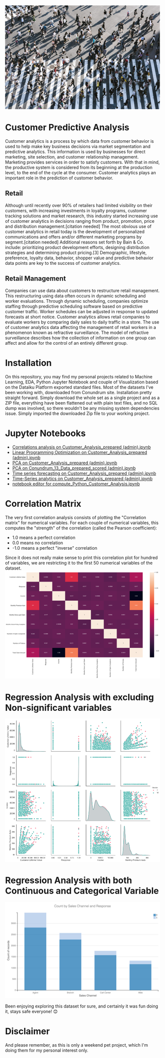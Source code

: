 ![unsplash.jpg](/images/unsplash.jpg)

# Customer Predictive Analysis
Customer analytics is a process by which data from customer behavior is used to help make key business decisions via market segmentation and predictive analytics. This information is used by businesses for direct marketing, site selection, and customer relationship management. Marketing provides services in order to satisfy customers. With that in mind, the productive system is considered from its beginning at the production level, to the end of the cycle at the consumer. Customer analytics plays an important role in the prediction of customer behavior.

## Retail
Although until recently over 90% of retailers had limited visibility on their customers, with increasing investments in loyalty programs, customer tracking solutions and market research, this industry started increasing use of customer analytics in decisions ranging from product, promotion, price and distribution management.[citation needed] The most obvious use of customer analytics in retail today is the development of personalized communications and offers and/or different marketing programs by segment.[citation needed] Additional reasons set forth by Bain & Co. include: prioritizing product development efforts, designing distribution strategies and determining product pricing.[3] Demographic, lifestyle, preference, loyalty data, behavior, shopper value and predictive behavior data points are key to the success of customer analytics.

## Retail Management
Companies can use data about customers to restructure retail management. This restructuring using data often occurs in dynamic scheduling and worker evaluations. Through dynamic scheduling, companies optimize staffing through predictive scheduling software based on predictive customer traffic.  Worker schedules can be adjusted in response to updated forecasts at short notice. Customer analytics allows retail companies to evaluate workers by comparing daily sales to daily traffic in a store.  The use of customer analytics data affecting the management of retail workers in a phenomenon known as refractive surveillance. The model of refractive surveillance describes how the collection of information on one group can affect and allow for the control of an entirely different group.


# Installation
On this repository, you may find my personal projects related to Machine Learning, EDA, Python Jupyter Notebook and couple of Visualization based on the Dataiku Platform exported standard files. Most of the datasets I've been working with, downloaded from Conundrum site. Installation pretty straight forward. Simply download the whole set as a single project and as a ZIP file, everything have been flattened out with plain text files, and no SQL dump was involved, so there wouldn't be any missing system dependencies issue. Simply imported the downloaded Zip file to your working project.

# Jupyter Notebooks

- [Correlations analysis on Customer_Analysis_prepared (admin).ipynb](https://github.com/leonism/Customer-Predictive-Analysis/blob/master/ipython_notebooks/Correlations%20analysis%20on%20Customer_Analysis_prepared%20(admin).ipynb)
- [Linear Programming Optimization on Customer_Analysis_prepared (admin).ipynb](https://github.com/leonism/Customer-Predictive-Analysis/blob/master/ipython_notebooks/Linear%20Programming%20Optimization%20on%20Customer_Analysis_prepared%20(admin).ipynb)
- [PCA on Customer_Analysis_prepared (admin).ipynb](https://github.com/leonism/Customer-Predictive-Analysis/blob/master/ipython_notebooks/PCA%20on%20Customer_Analysis_prepared%20(admin).ipynb)
- [PCA on Conundrum_13_Data_prepared_scored (admin).ipynb](https://github.com/leonism/Customer-Predictive-Analysis/blob/master/ipython_notebooks/PCA%20on%20Customer_Analysis_prepared%20(admin).ipynb)
- [Time series forecasting on Customer_Analysis_prepared (admin).ipynb](https://github.com/leonism/Customer-Predictive-Analysis/blob/master/ipython_notebooks/Time%20series%20forecasting%20on%20Customer_Analysis_prepared%20(admin).ipynb)
- [Time-Series analytics on Customer_Analysis_prepared (admin).ipynb](https://github.com/leonism/Customer-Predictive-Analysis/blob/master/ipython_notebooks/Time-Series%20analytics%20on%20Customer_Analysis_prepared%20(admin).ipynb)
- [notebook editor for compute_Python_Customer_Analysis.ipynb](https://github.com/leonism/Customer-Predictive-Analysis/blob/master/ipython_notebooks/notebook%20editor%20for%20compute_Python_Customer_Analysis.ipynb)


# Correlation Matrix

The very first correlation analysis consists of plotting the "Correlation matrix" for numerical variables. For each couple of numerical variables, this computes the "strength" of the correlation (called the Pearson coefficient):

- 1.0 means a perfect correlation
- 0.0 means no correlation
- -1.0 means a perfect "inverse" correlation

Since it does not really make sense to print this correlation plot for hundred of variables, we are restricting it to the first 50 numerical variables of the dataset.
![download-1.png](/images/download-1.png)

# Regression Analysis with excluding Non-significant variables
![download.png](/images/download.png)

# Regression Analysis with both Continuous and Categorical Variable
![download.png](/images/sales-and-response.png)


Been enjoying exploring this dataset for sure, and certainly it was fun doing it, stays safe everyone! 😊


# Disclaimer
And please remember, as this is only a weekend pet project, which I'm doing them for my personal interest only.